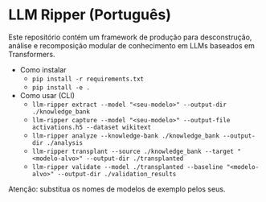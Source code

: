 # LLM Ripper (Português)

Este repositório contém um framework de produção para desconstrução, análise e recomposição modular de conhecimento em LLMs baseados em Transformers.

- Como instalar
  - `pip install -r requirements.txt`
  - `pip install -e .`
- Como usar (CLI)
  - `llm-ripper extract --model "<seu-modelo>" --output-dir ./knowledge_bank`
  - `llm-ripper capture --model "<seu-modelo>" --output-file activations.h5 --dataset wikitext`
  - `llm-ripper analyze --knowledge-bank ./knowledge_bank --output-dir ./analysis`
  - `llm-ripper transplant --source ./knowledge_bank --target "<modelo-alvo>" --output-dir ./transplanted`
  - `llm-ripper validate --model ./transplanted --baseline "<modelo-alvo>" --output-dir ./validation_results`

Atenção: substitua os nomes de modelos de exemplo pelos seus.
